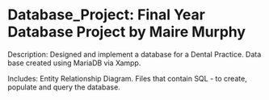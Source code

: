 # Database_Project: Final Year Database Project by Maire Murphy

Description: Designed and implement a database for a Dental Practice. Data base created using MariaDB via Xampp.

Includes:
Entity Relationship Diagram. 
Files that contain SQL - to create, populate and query the database.
 
